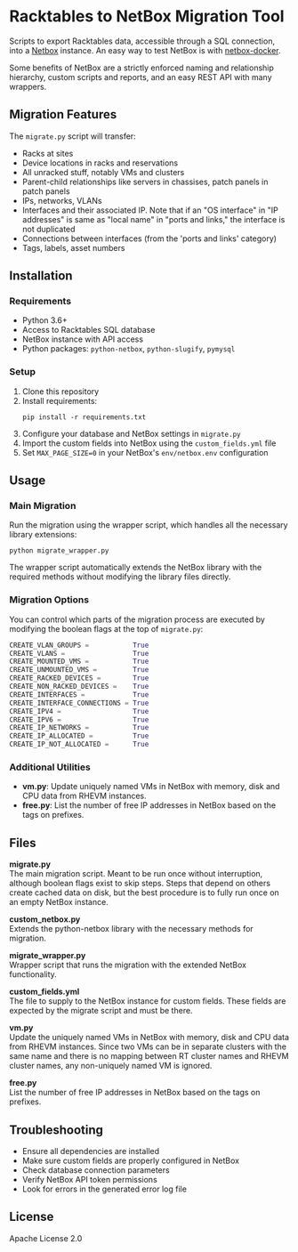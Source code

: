 # Racktables to NetBox Migration Tool

Scripts to export Racktables data, accessible through a SQL connection, into a [Netbox](https://github.com/netbox-community/netbox/) instance. An easy way to test NetBox is with [netbox-docker](https://github.com/netbox-community/netbox-docker). 

Some benefits of NetBox are a strictly enforced naming and relationship hierarchy, custom scripts and reports, and an easy REST API with many wrappers.

## Migration Features

The `migrate.py` script will transfer:
- Racks at sites
- Device locations in racks and reservations
- All unracked stuff, notably VMs and clusters
- Parent-child relationships like servers in chassises, patch panels in patch panels
- IPs, networks, VLANs
- Interfaces and their associated IP. Note that if an "OS interface" in "IP addresses" is same as "local name" in "ports and links," the interface is not duplicated
- Connections between interfaces (from the 'ports and links' category)
- Tags, labels, asset numbers

## Installation

### Requirements
- Python 3.6+
- Access to Racktables SQL database
- NetBox instance with API access
- Python packages: `python-netbox`, `python-slugify`, `pymysql`

### Setup

1. Clone this repository
2. Install requirements:
   ```
   pip install -r requirements.txt
   ```
3. Configure your database and NetBox settings in `migrate.py`
4. Import the custom fields into NetBox using the `custom_fields.yml` file
5. Set `MAX_PAGE_SIZE=0` in your NetBox's `env/netbox.env` configuration

## Usage

### Main Migration

Run the migration using the wrapper script, which handles all the necessary library extensions:

```
python migrate_wrapper.py
```

The wrapper script automatically extends the NetBox library with the required methods without modifying the library files directly.

### Migration Options

You can control which parts of the migration process are executed by modifying the boolean flags at the top of `migrate.py`:

```python
CREATE_VLAN_GROUPS =           True
CREATE_VLANS =                 True
CREATE_MOUNTED_VMS =           True
CREATE_UNMOUNTED_VMS =         True
CREATE_RACKED_DEVICES =        True
CREATE_NON_RACKED_DEVICES =    True
CREATE_INTERFACES =            True
CREATE_INTERFACE_CONNECTIONS = True
CREATE_IPV4 =                  True
CREATE_IPV6 =                  True
CREATE_IP_NETWORKS =           True
CREATE_IP_ALLOCATED =          True
CREATE_IP_NOT_ALLOCATED =      True
```

### Additional Utilities

- **vm.py**: Update uniquely named VMs in NetBox with memory, disk and CPU data from RHEVM instances.
- **free.py**: List the number of free IP addresses in NetBox based on the tags on prefixes.

## Files

**migrate.py**  
The main migration script. Meant to be run once without interruption, although boolean flags exist to skip steps.
Steps that depend on others create cached data on disk, but the best procedure is to fully run once on an empty NetBox instance.

**custom_netbox.py**  
Extends the python-netbox library with the necessary methods for migration.

**migrate_wrapper.py**  
Wrapper script that runs the migration with the extended NetBox functionality.

**custom_fields.yml**  
The file to supply to the NetBox instance for custom fields. These fields are expected by the migrate script and must be there.

**vm.py**  
Update the uniquely named VMs in NetBox with memory, disk and CPU data from RHEVM instances. Since two VMs can be in separate clusters with the same name and there is no mapping between RT cluster names and RHEVM cluster names, any non-uniquely named VM is ignored.

**free.py**  
List the number of free IP addresses in NetBox based on the tags on prefixes.

## Troubleshooting

- Ensure all dependencies are installed
- Make sure custom fields are properly configured in NetBox
- Check database connection parameters
- Verify NetBox API token permissions
- Look for errors in the generated error log file

## License

Apache License 2.0
